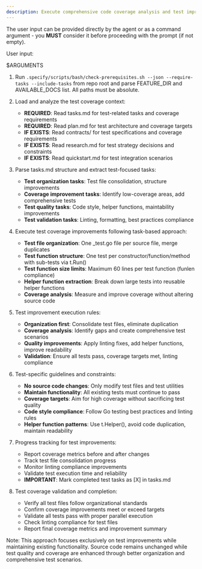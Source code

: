 ```yaml
---
description: Execute comprehensive code coverage analysis and test improvements based on implementation tasks, focusing on test quality, organization, and coverage metrics without altering source code.
---
```


The user input can be provided directly by the agent or as a command argument - you **MUST** consider it before proceeding with the prompt (if not empty).

User input:

$ARGUMENTS

1. Run `.specify/scripts/bash/check-prerequisites.sh --json --require-tasks --include-tasks` from repo root and parse FEATURE_DIR and AVAILABLE_DOCS list. All paths must be absolute.

2. Load and analyze the test coverage context:
   - **REQUIRED**: Read tasks.md for test-related tasks and coverage requirements
   - **REQUIRED**: Read plan.md for test architecture and coverage targets
   - **IF EXISTS**: Read contracts/ for test specifications and coverage requirements
   - **IF EXISTS**: Read research.md for test strategy decisions and constraints
   - **IF EXISTS**: Read quickstart.md for test integration scenarios

3. Parse tasks.md structure and extract test-focused tasks:
   - **Test organization tasks**: Test file consolidation, structure improvements
   - **Coverage improvement tasks**: Identify low-coverage areas, add comprehensive tests
   - **Test quality tasks**: Code style, helper functions, maintability improvements
   - **Test validation tasks**: Linting, formatting, best practices compliance

4. Execute test coverage improvements following task-based approach:
   - **Test file organization**: One _test.go file per source file, merge duplicates
   - **Test function structure**: One test per constructor/function/method with sub-tests via t.Run()
   - **Test function size limits**: Maximum 60 lines per test function (funlen compliance)
   - **Helper function extraction**: Break down large tests into reusable helper functions
   - **Coverage analysis**: Measure and improve coverage without altering source code

5. Test improvement execution rules:
   - **Organization first**: Consolidate test files, eliminate duplication
   - **Coverage analysis**: Identify gaps and create comprehensive test scenarios
   - **Quality improvements**: Apply linting fixes, add helper functions, improve readability
   - **Validation**: Ensure all tests pass, coverage targets met, linting compliance

6. Test-specific guidelines and constraints:
   - **No source code changes**: Only modify test files and test utilities
   - **Maintain functionality**: All existing tests must continue to pass
   - **Coverage targets**: Aim for high coverage without sacrificing test quality
   - **Code style compliance**: Follow Go testing best practices and linting rules
   - **Helper function patterns**: Use t.Helper(), avoid code duplication, maintain readability

7. Progress tracking for test improvements:
   - Report coverage metrics before and after changes
   - Track test file consolidation progress
   - Monitor linting compliance improvements
   - Validate test execution time and reliability
   - **IMPORTANT**: Mark completed test tasks as [X] in tasks.md

8. Test coverage validation and completion:
   - Verify all test files follow organizational standards
   - Confirm coverage improvements meet or exceed targets
   - Validate all tests pass with proper parallel execution
   - Check linting compliance for test files
   - Report final coverage metrics and improvement summary

Note: This approach focuses exclusively on test improvements while maintaining existing functionality. Source code remains unchanged while test quality and coverage are enhanced through better organization and comprehensive test scenarios.
